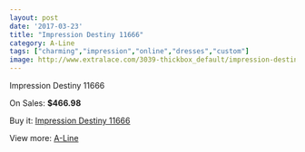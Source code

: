 ```yaml
---
layout: post
date: '2017-03-23'
title: "Impression Destiny 11666"
category: A-Line
tags: ["charming","impression","online","dresses","custom"]
image: http://www.extralace.com/3039-thickbox_default/impression-destiny-11666.jpg
---
```

Impression Destiny 11666

On Sales: **$466.98**
<a href="https://www.extralace.com/a-line/1436-impression-destiny-11666.html"><amp-img layout="responsive" width="600" height="600" src="//www.extralace.com/3039-thickbox_default/impression-destiny-11666.jpg" alt="Impression Destiny 11666 0" /></a>

Buy it: [Impression Destiny 11666](https://www.extralace.com/a-line/1436-impression-destiny-11666.html "Impression Destiny 11666")

View more: [A-Line](https://www.extralace.com/2-a-line "A-Line")